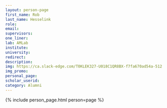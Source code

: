 ```yaml
---
layout: person-page
first_name: Rob
last_name: Hesselink
role: 
email: 
supervisors: 
one_liner: 
lab: AMLab
institute: 
university: 
redirect:
description:
img: https://ca.slack-edge.com/T0KLEK327-U018C1QR8BX-f7fa670ad54a-512
img_promo:
personal_page:
scholar_userid:
category: Alumni
---
```


{% include person_page.html person=page %}
